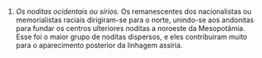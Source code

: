 ﻿1. *Os noditas ocidentais ou sírios.* Os remanescentes dos nacionalistas ou memorialistas raciais dirigiram-se para o norte, unindo-se aos andonitas para fundar os centros ulteriores noditas a noroeste da Mesopotâmia. Esse foi o maior grupo de noditas dispersos, e eles contribuiram muito para o aparecimento posterior da linhagem assíria.